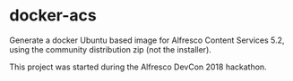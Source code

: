 # docker-acs

Generate a docker Ubuntu based image for Alfresco Content Services 5.2, using the community distribution zip (not the installer).

This project was started during the Alfresco DevCon 2018 hackathon.
